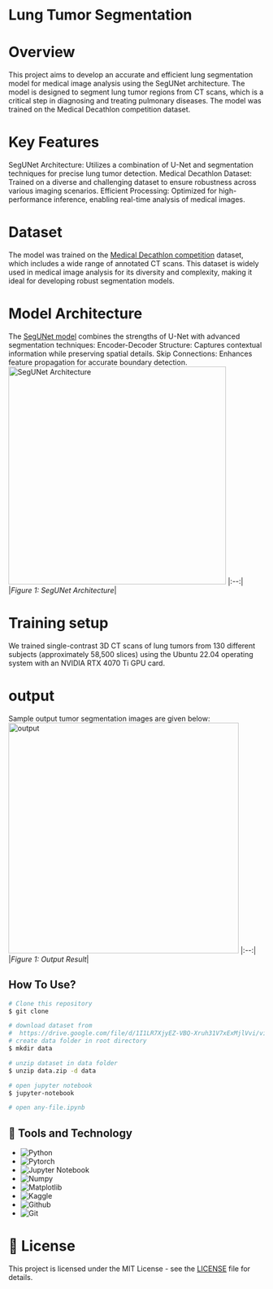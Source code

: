 # Lung Tumor Segmentation
# Overview
This project aims to develop an accurate and efficient lung segmentation model for medical image analysis using the SegUNet architecture. The model is designed to segment lung tumor regions from CT scans, which is a critical step in diagnosing and treating pulmonary diseases. The model was trained on the Medical Decathlon competition dataset. 

# Key Features

SegUNet Architecture: Utilizes a combination of U-Net and segmentation techniques for precise lung tumor detection.
Medical Decathlon Dataset: Trained on a diverse and challenging dataset to ensure robustness across various imaging scenarios.
Efficient Processing: Optimized for high-performance inference, enabling real-time analysis of medical images.

# Dataset

The model was trained on the [Medical Decathlon competition](https://drive.google.com/file/d/1I1LR7XjyEZ-VBQ-Xruh31V7xExMjlVvi/view?usp=sharing)
dataset, which includes a wide range of annotated CT scans. This dataset is widely used in medical image analysis for its diversity and complexity, making it ideal for developing robust segmentation models.

# Model Architecture
The [SegUNet model](https://docs.google.com/document/d/1ngOpqQ98q2Mx6_RXanPms5LvOj6k4NrwkwPMZQ-WqeA/edit?usp=sharing) combines the strengths of U-Net with advanced segmentation techniques:
Encoder-Decoder Structure: Captures contextual information while preserving spatial details.
Skip Connections: Enhances feature propagation for accurate boundary detection.
<img width="428" alt="SegUNet Architecture" src="https://github.com/user-attachments/assets/b878b592-e9fd-4d5e-8465-9add874e4483" />
|:--:|
|*Figure 1: SegUNet Architecture*|
# Training setup
We trained single-contrast 3D CT scans of lung tumors from 130 different subjects (approximately 58,500 slices) using the Ubuntu 22.04 operating system with an NVIDIA RTX 4070 Ti GPU card. 

# output 
Sample output tumor segmentation images are given below:
<img width="453" alt="output" src="https://github.com/user-attachments/assets/50783620-3cae-4b17-902b-afdf2a273caf" />
|:--:|
|*Figure 1: Output Result*|

## How To Use?
```bash
# Clone this repository
$ git clone 

# download dataset from 
#  https://drive.google.com/file/d/1I1LR7XjyEZ-VBQ-Xruh31V7xExMjlVvi/view?usp=sharing
# create data folder in root directory
$ mkdir data

# unzip dataset in data folder
$ unzip data.zip -d data

# open jupyter notebook
$ jupyter-notebook

# open any-file.ipynb
```
## 🔧 Tools and Technology
- ![Python](https://img.shields.io/badge/Code-Python-informational?style=flat&logo=python&logoColor=white&color=2bbc8a)
- ![Pytorch](https://img.shields.io/badge/Code-Pytorch-informational?style=flat&logo=pytorch&logoColor=white&color=2bbc8a)
- ![Jupyter Notebook](https://img.shields.io/badge/Code-Jupyter-informational?style=flat&logo=jupyter&logoColor=white&color=2bbc8a)
- ![Numpy](https://img.shields.io/badge/Code-Numpy-informational?style=flat&logo=numpy&logoColor=white&color=2bbc8a)
- ![Matplotlib](https://img.shields.io/badge/Code-Matplotlib-informational?style=flat&logo=matplotlib&logoColor=white&color=2bbc8a)
- ![Kaggle](https://img.shields.io/badge/Tools-Kaggle-informational?style=flat&logo=kaggle&logoColor=white&color=2bbc8a)
- ![Github](https://img.shields.io/badge/Tools-Github-informational?style=flat&logo=github&logoColor=white&color=2bbc8a)
- ![Git](https://img.shields.io/badge/Tools-Git-informational?style=flat&logo=git&logoColor=white&color=2bbc8a)
# 📝 License
This project is licensed under the MIT License - see the [LICENSE](LICENSE) file for details.

